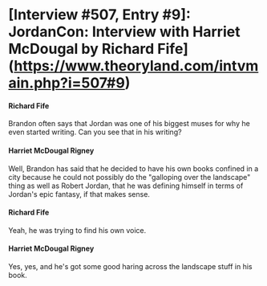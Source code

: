 # [Interview #507, Entry #9]: JordanCon: Interview with Harriet McDougal by Richard Fife](https://www.theoryland.com/intvmain.php?i=507#9)

#### Richard Fife

Brandon often says that Jordan was one of his biggest muses for why he even started writing. Can you see that in his writing?

#### Harriet McDougal Rigney

Well, Brandon has said that he decided to have his own books confined in a city because he could not possibly do the "galloping over the landscape" thing as well as Robert Jordan, that he was defining himself in terms of Jordan's epic fantasy, if that makes sense.

#### Richard Fife

Yeah, he was trying to find his own voice.

#### Harriet McDougal Rigney

Yes, yes, and he's got some good haring across the landscape stuff in his book.


